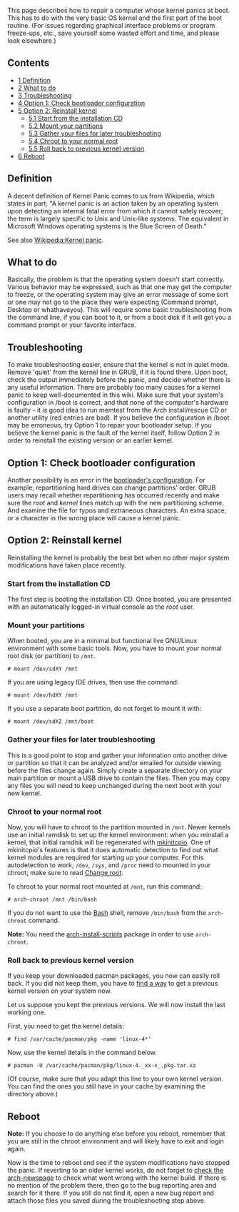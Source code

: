 This page describes how to repair a computer whose kernel panics at boot. This has to do with the very basic OS kernel and the first part of the boot routine. (For issues regarding graphical interface problems or program freeze-ups, etc., save yourself some wasted effort and time, and please look elsewhere.)

## Contents

*   [1 Definition](#Definition)
*   [2 What to do](#What_to_do)
*   [3 Troubleshooting](#Troubleshooting)
*   [4 Option 1: Check bootloader configuration](#Option_1:_Check_bootloader_configuration)
*   [5 Option 2: Reinstall kernel](#Option_2:_Reinstall_kernel)
    *   [5.1 Start from the installation CD](#Start_from_the_installation_CD)
    *   [5.2 Mount your partitions](#Mount_your_partitions)
    *   [5.3 Gather your files for later troubleshooting](#Gather_your_files_for_later_troubleshooting)
    *   [5.4 Chroot to your normal root](#Chroot_to_your_normal_root)
    *   [5.5 Roll back to previous kernel version](#Roll_back_to_previous_kernel_version)
*   [6 Reboot](#Reboot)

## Definition

A decent definition of Kernel Panic comes to us from Wikipedia, which states in part; "A kernel panic is an action taken by an operating system upon detecting an internal fatal error from which it cannot safely recover; the term is largely specific to Unix and Unix-like systems. The equivalent in Microsoft Windows operating systems is the Blue Screen of Death."

See also [Wikipedia:Kernel panic](https://en.wikipedia.org/wiki/Kernel_panic "wikipedia:Kernel panic").

## What to do

Basically, the problem is that the operating system doesn't start correctly. Various behavior may be expressed, such as that one may get the computer to freeze, or the operating system may give an error message of some sort or one may not go to the place they were expecting (Command prompt, Desktop or whathaveyou). This will require some basic troubleshooting from the command line, if you can boot to it, or from a boot disk if it will get you a command prompt or your favorite interface.

## Troubleshooting

To make troubleshooting easier, ensure that the kernel is not in quiet mode. Remove 'quiet' from the kernel line in GRUB, if it is found there. Upon boot, check the output immediately before the panic, and decide whether there is any useful information. There are probably too many causes for a kernel panic to keep well-documented in this wiki. Make sure that your system's configuration in /boot is correct, and that none of the computer's hardware is faulty - it is good idea to run memtest from the Arch install/rescue CD or another utility (red entries are bad). If you believe the configuration in /boot may be erroneous, try Option 1 to repair your bootloader setup. If you believe the kernel panic is the fault of the kernel itself, follow Option 2 in order to reinstall the existing version or an earlier kernel.

## Option 1: Check bootloader configuration

Another possibility is an error in the [bootloader's configuration](/index.php/Boot_Loader#Configuration_files "Boot Loader"). For example, repartitioning hard drives can change partitions' order. GRUB users may recall whether repartitioning has occurred recently and make sure the _root_ and _kernel_ lines match up with the new partitioning scheme. And examine the file for typos and extraneous characters. An extra space, or a character in the wrong place will cause a kernel panic.

## Option 2: Reinstall kernel

Reinstalling the kernel is probably the best bet when no other major system modifications have taken place recently.

### Start from the installation CD

The first step is booting the installation CD. Once booted, you are presented with an automatically logged-in virtual console as the _root_ user.

### Mount your partitions

When booted, you are in a minimal but functional live GNU/Linux environment with some basic tools. Now, you have to mount your normal root disk (or partition) to `/mnt`.

```
# mount /dev/sdXY /mnt

```

If you are using legacy IDE drives, then use the command:

```
# mount /dev/hdXY /mnt

```

If you use a separate boot partition, do not forget to mount it with:

```
# mount /dev/sdXZ /mnt/boot

```

### Gather your files for later troubleshooting

This is a good point to stop and gather your information onto another drive or partition so that it can be analyzed and/or emailed for outside viewing before the files change again. Simply create a separate directory on your main partition or mount a USB drive to contain the files. Then you may copy any files you will need to keep unchanged during the next boot with your new kernel.

### Chroot to your normal root

Now, you will have to chroot to the partition mounted in `/mnt`. Newer kernels use an initial ramdisk to set up the kernel environment: when you reinstall a kernel, that initial ramdisk will be regenerated with [mkinitcpio](/index.php/Mkinitcpio "Mkinitcpio"). One of mkinitcpio's features is that it does automatic detection to find out what kernel modules are required for starting up your computer. For this autodetection to work, `/dev`, `/sys`, and `/proc` need to mounted in your chroot; make sure to read [Change root](/index.php/Change_root "Change root").

To chroot to your normal root mounted at `/mnt`, run this command:

```
# arch-chroot /mnt /bin/bash

```

If you do not want to use the [Bash](/index.php/Bash "Bash") shell, remove `/bin/bash` from the `arch-chroot` command.

**Note:** You need the [arch-install-scripts](https://www.archlinux.org/packages/?name=arch-install-scripts) package in order to use `arch-chroot`.

### Roll back to previous kernel version

If you keep your downloaded pacman packages, you now can easily roll back. If you did not keep them, you have to [find a way](/index.php/Downgrading_packages#Finding_your_older_version "Downgrading packages") to get a previous kernel version on your system now.

Let us suppose you kept the previous versions. We will now install the last working one.

First, you need to get the kernel details:

```
# find /var/cache/pacman/pkg -name 'linux-4*'

```

Now, use the kernel details in the command below.

```
# pacman -U /var/cache/pacman/pkg/linux-4._xx-x_.pkg.tar.xz

```

(Of course, make sure that you adapt this line to your own kernel version. You can find the ones you still have in your cache by examining the directory above.)

## Reboot

**Note:** If you choose to do anything else before you reboot, remember that you are still in the chroot environment and will likely have to exit and login again.

Now is the time to reboot and see if the system modifications have stopped the panic. If reverting to an older kernel works, do not forget to [check the arch-newspage](https://www.archlinux.org/news/) to check what went wrong with the kernel build. If there is no mention of the problem there, then go to the bug reporting area and search for it there. If you still do not find it, open a new bug report and attach those files you saved during the troubleshooting step above.